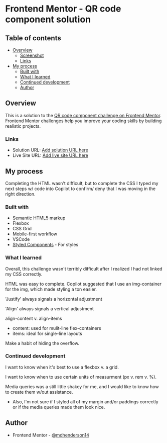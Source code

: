 # Frontend Mentor - QR code component solution

## Table of contents

- [Overview](#overview)
  - [Screenshot](#screenshot)
  - [Links](#links)
- [My process](#my-process)
  - [Built with](#built-with)
  - [What I learned](#what-i-learned)
  - [Continued development](#continued-development)
  - [Author](#author)

## Overview

This is a solution to the [QR code component challenge on Frontend Mentor](https://www.frontendmentor.io/challenges/qr-code-component-iux_sIO_H). Frontend Mentor challenges help you improve your coding skills by building realistic projects.

### Links

- Solution URL: [Add solution URL here](https://your-solution-url.com)
- Live Site URL: [Add live site URL here](https://your-live-site-url.com)

## My process

Completing the HTML wasn't difficult, but to complete the CSS I typed my next steps w/ code into Copilot to confirm/ deny that I was moving in the right direction.

### Built with

- Semantic HTML5 markup
- Flexbox
- CSS Grid
- Mobile-first workflow
- VSCode
- [Styled Components](https://styled-components.com/) - For styles

### What I learned

Overall, this challenge wasn't terribly difficult after I realized I had not linked my CSS correctly.

HTML was easy to complete. Copilot suggested that I use an img-container for the img, which made styling a ton easier.

'Justify' always signals a horizontal adjustment

'Align' always signals a vertical adjustment

align-content v. align-items
- content: used for mulit-line flex-containers
- items: ideal for single-line layouts

Make a habit of hiding the overflow.

### Continued development

I want to know when it's best to use a flexbox v. a grid.

I want to know when to use certain units of measurment (px v. rem v. %).

Media queries was a still little shakey for me, and I would like to know how to create them w/out assistance.
- Also, I'm not sure if I styled all of my margin and/or paddings correctly or if the media queries made them look nice. 

## Author

- Frontend Mentor - [@mdhenderson14](https://www.frontendmentor.io/profile/mdhenderson14)

